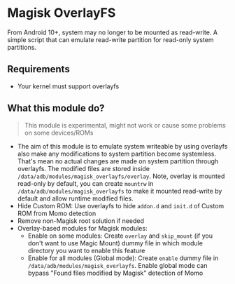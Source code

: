 # Magisk OverlayFS
From Android 10+, system may no longer to be mounted as read-write. A simple script that can emulate read-write partition for read-only system partitions.

## Requirements
- Your kernel must support overlayfs

## What this module do?

> This module is experimental, might not work or cause some problems on some devices/ROMs

- The aim of this module is to emulate system writeable by using overlayfs also make any modifications to system partition become systemless. That's mean no actual changes are made on system partition through overlayfs. The modified files are stored inside `/data/adb/modules/magisk_overlayfs/overlay`. Note, overlay is mounted read-only by default, you can create `mountrw` in `/data/adb/modules/magisk_overlayfs` to make it mounted read-write by default and allow runtime modified files.
- Hide Custom ROM: Use overlayfs to hide `addon.d` and `init.d` of Custom ROM from Momo detection
- Remove non-Magisk root solution if needed
- Overlay-based modules for Magisk modules: 
    - Enable on some modules: Create `overlay` and `skip_mount` (if you don't want to use Magic Mount) dummy file in which module directory you want to enable this feature
    - Enable for all modules (Global mode): Create `enable` dummy file in `/data/adb/modules/magisk_overlayfs`. Enable global mode can bypass "Found files modified by Magisk" detection of Momo
